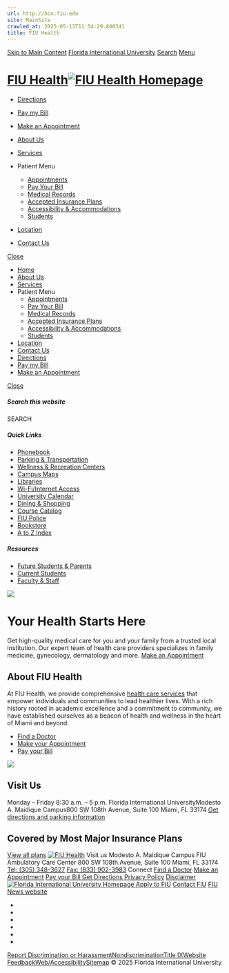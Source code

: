 ```yaml
---
url: http://hcn.fiu.edu
site: MainSite
crawled_at: 2025-05-13T11:54:29.800341
title: FIU Health
---
```


[Skip to Main Content](https://health.fiu.edu/#main-content)
[Florida International University](https://www.fiu.edu/)
[Search](https://health.fiu.edu/)
[Menu](https://health.fiu.edu/)
# [FIU Health![FIU Health Homepage](https://health.fiu.edu/_assets/images/fiu-health-logo-hrz-color-rev-540.webp)](https://health.fiu.edu/index.html)
  * [Directions](https://health.fiu.edu/location/index.html)
  * [Pay my Bill](https://health.fiu.edu/patients/pay-your-bill/index.html)
  * [Make an Appointment](https://health.fiu.edu/patients/index.html)


  * [About Us](https://health.fiu.edu/about/index.html)
  * [Services](https://health.fiu.edu/services/index.html)
  * Patient Menu
    * [Appointments](https://health.fiu.edu/patients/index.html)
    * [Pay Your Bill](https://health.fiu.edu/patients/pay-your-bill/index.html)
    * [Medical Records](https://health.fiu.edu/patients/records/index.html)
    * [Accepted Insurance Plans](https://health.fiu.edu/patients/insurance/index.html)
    * [Accessibility & Accommodations](https://health.fiu.edu/patients/accessibility/index.html)
    * [Students](https://health.fiu.edu/patients/students/index.html)
  * [Location](https://health.fiu.edu/location/index.html)
  * [Contact Us](https://health.fiu.edu/contact/index.html)


[Close](https://health.fiu.edu/)
  * [Home](https://health.fiu.edu/index.html)
  * [About Us](https://health.fiu.edu/about/index.html)
  * [Services](https://health.fiu.edu/services/index.html)
  * Patient Menu
    * [Appointments](https://health.fiu.edu/patients/index.html)
    * [Pay Your Bill](https://health.fiu.edu/patients/pay-your-bill/index.html)
    * [Medical Records](https://health.fiu.edu/patients/records/index.html)
    * [Accepted Insurance Plans](https://health.fiu.edu/patients/insurance/index.html)
    * [Accessibility & Accommodations](https://health.fiu.edu/patients/accessibility/index.html)
    * [Students](https://health.fiu.edu/patients/students/index.html)
  * [Location](https://health.fiu.edu/location/index.html)
  * [Contact Us](https://health.fiu.edu/contact/index.html)
  * [Directions](https://health.fiu.edu/location/index.html)
  * [Pay my Bill](https://health.fiu.edu/patients/pay-your-bill/index.html)
  * [Make an Appointment](https://health.fiu.edu/patients/index.html)


[ Close ](https://health.fiu.edu/)
##### Search this website
SEARCH
##### Quick Links
  * [ Phonebook](https://phonebook.fiu.edu)
  * [ Parking & Transportation](https://parking.fiu.edu/)
  * [ Wellness & Recreation Centers](https://dasa.fiu.edu/all-departments/wellness-recreation-centers/)
  * [ Campus Maps](http://campusmaps.fiu.edu/)
  * [ Libraries](https://library.fiu.edu/)
  * [ Wi-Fi/Internet Access](https://network.fiu.edu/)
  * [ University Calendar](https://calendar.fiu.edu/)
  * [ Dining & Shopping](https://shop.fiu.edu/)
  * [ Course Catalog](https://catalog.fiu.edu/)
  * [ FIU Police](https://police.fiu.edu/)
  * [ Bookstore](https://shop.fiu.edu/retail/barnes-noble/course-materials/)
  * [ A to Z Index](https://www.fiu.edu/atoz/index.html)


##### Resources
  * [ Future Students & Parents](https://www.fiu.edu/information-for/future-students-parents.html)
  * [ Current Students](https://www.fiu.edu/information-for/current-students.html)
  * [ Faculty & Staff](https://www.fiu.edu/information-for/faculty-staff.html)


![](https://health.fiu.edu/_assets/images/fiu-health-exterior.webp)
# **Your Health Starts Here**
Get high-quality medical care for you and your family from a trusted local institution. Our expert team of health care providers specializes in family medicine, gynecology, dermatology and more.
[Make an Appointment](https://health.fiu.edu/patients/index.html)
##  About FIU Health
At FIU Health, we provide comprehensive [health care services](https://fiu-staging.azurewebsites.net/health-new/services/index.html) that empower individuals and communities to lead healthier lives. With a rich history rooted in academic excellence and a commitment to community, we have established ourselves as a beacon of health and wellness in the heart of Miami and beyond.
  * [Find a Doctor](https://health.fiu.edu/services/index.html)
  * [Make your Appointment](https://health.fiu.edu/patients/index.html)
  * [Pay your Bill](https://health.fiu.edu/patients/pay-your-bill/index.html)


![](https://health.fiu.edu/_assets/images/fiu-health-building.jpg)
## Visit Us
Monday – Friday 8:30 a.m. – 5 p.m.
Florida International UniversityModesto A. Maidique Campus800 SW 108th Avenue, Suite 100 Miami, FL 33174
[Get directions and parking information](https://health.fiu.edu/location/index.html)
## Covered by Most Major Insurance Plans
[View all plans](https://health.fiu.edu/patients/insurance/index.html)
[![FIU Health](https://health.fiu.edu/_assets/images/health-hrz-color.webp)](https://health.fiu.edu/index.html)
Visit us
Modesto A. Maidique Campus FIU Ambulatory Care Center 800 SW 108th Avenue, Suite 100 Miami, FL 33174 [Tel: (305) 348-3627](tel:1-305-348-3627) [Fax: (833) 902-3983](tel:1-833-920-3983)
Connect
[Find a Doctor](https://health.fiu.edu/services/index.html) [Make an Appointment](https://health.fiu.edu/patients/index.html) [Pay your Bill ](https://health.fiu.edu/patients/pay-your-bill/index.html) [Get Directions ](https://health.fiu.edu/location/index.html) [Privacy Policy](https://health.fiu.edu/privacy/index.html) [Disclaimer](https://health.fiu.edu/disclaimer/index.html)
[ ![Florida International University Homepage](https://digicdn.fiu.edu/core/_assets/images/footer-logo.svg) ](https://www.fiu.edu/)
[Apply to FIU](https://admissions.fiu.edu/how-to-apply/apply/) [Contact FIU](https://www.fiu.edu/about/contact-us/) [FIU News website ](https://news.fiu.edu/)
  * [](https://www.instagram.com/fiuinstagram/)
  * [](https://www.linkedin.com/school/florida-international-university/)
  * [](https://www.facebook.com/floridainternational)
  * [](https://twitter.com/fiu)
  * [](https://www.youtube.com/user/FloridaInternational)
  * [](https://flickr.com/photos/fiu)


[Report Discrimination or Harassment](https://report.fiu.edu/)[Nondiscrimination](https://ace.fiu.edu/civil-rights-and-accessibility/harassment-and-discrimination/)[Title IX](https://ace.fiu.edu/title-ix/)[Website Feedback](https://webforms.fiu.edu/view.php?id=370774&element_5=https://health.fiu.edu/)[Web/Accessibility](https://accessibility.fiu.edu/)[Sitemap](https://health.fiu.edu/sitemap.html)
© 2025 Florida International University
